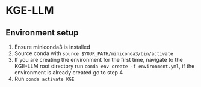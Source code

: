 # KGE-LLM

## Environment setup
1. Ensure miniconda3 is installed
2. Source conda with ```source $YOUR_PATH/miniconda3/bin/activate```
3. If you are creating the environment for the first time, navigate to the KGE-LLM root directory run ```conda env create -f environment.yml```, if the environment is already created go to step 4
4. Run ```conda activate KGE```